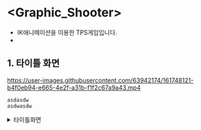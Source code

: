 # <Graphic_Shooter>  

- IK애니메이션을 이용한 TPS게임입니다.
- 

## 1. 타이틀 화면
https://user-images.githubusercontent.com/63942174/161748121-b4f0eb94-e665-4e2f-a31b-f1f2c67a9a43.mp4

    asdasdw  
    asdwasdw

<details>
    <summary>타이틀화면</summary>
  
``` C#
    
    
```
    
 </details>


